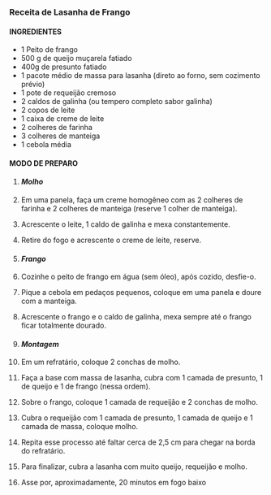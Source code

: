 ### Receita de Lasanha de Frango

#### INGREDIENTES

* 1 Peito de frango
* 500 g de queijo muçarela fatiado
* 400g de presunto fatiado
* 1 pacote médio de massa para lasanha (direto ao forno, sem cozimento prévio)
* 1 pote de requeijão cremoso
* 2 caldos de galinha (ou tempero completo sabor galinha)
* 2 copos de leite
* 1 caixa de creme de leite 
* 2 colheres de farinha 
* 3 colheres de manteiga
* 1 cebola média



#### MODO DE PREPARO

1. #### **_Molho_**

2. Em uma panela, faça um creme homogêneo com as 2 colheres de farinha e 2 colheres de manteiga (reserve 1 colher de manteiga).

3. Acrescente o leite, 1 caldo de galinha e mexa constantemente.

4. Retire do fogo e acrescente o creme de leite, reserve.

5. #### **_Frango_**

6. Cozinhe o peito de frango em água (sem óleo), após cozido, desfie-o.

7. Pique a cebola em pedaços pequenos, coloque em uma panela e doure com a manteiga.

8. Acrescente o frango e o caldo de galinha, mexa sempre até o frango ficar totalmente dourado.

9. #### **_Montagem_**

10. Em um refratário, coloque 2 conchas de molho.

11. Faça a base com massa de lasanha, cubra com 1 camada de presunto, 1 de queijo e 1 de frango (nessa ordem).

12. Sobre o frango, coloque 1 camada de requeijão e 2 conchas de molho.

13. Cubra o requeijão com 1 camada de presunto, 1 camada de queijo e 1 camada de massa, coloque molho.

14. Repita esse processo até faltar cerca de 2,5 cm para chegar na borda do refratário.

15. Para finalizar, cubra a lasanha com muito queijo, requeijão e molho.

16. Asse por, aproximadamente, 20 minutos em fogo baixo
